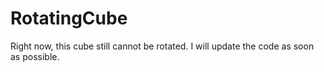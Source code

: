 # RotatingCube
Right now, this cube still cannot be rotated. I will update the code as soon as possible.
